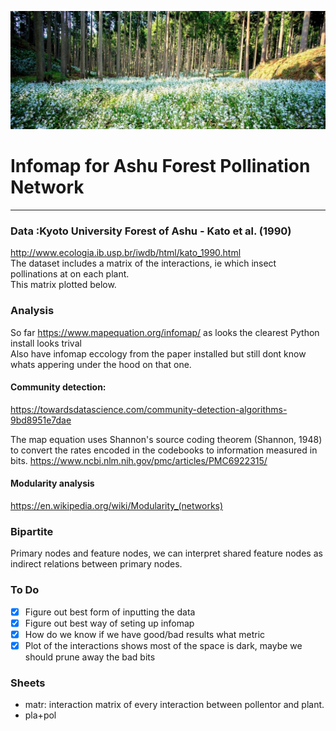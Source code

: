 ![forest.jpg](images/forest.jpg)
# Infomap for Ashu Forest Pollination Network
---
### Data :Kyoto University Forest of Ashu -  Kato et al. (1990)
http://www.ecologia.ib.usp.br/iwdb/html/kato_1990.html  
The dataset includes a matrix of the interactions, ie which insect pollinations at on each plant.  
This matrix plotted below.

### Analysis
So far https://www.mapequation.org/infomap/ as looks the clearest
Python install looks trival  
Also have infomap eccology from the paper installed but still dont know whats appering under the hood on that one. 


#### Community detection:  
https://towardsdatascience.com/community-detection-algorithms-9bd8951e7dae

The map equation uses Shannon's source coding theorem (Shannon, 1948) to convert the rates encoded in the codebooks to information measured in bits.
https://www.ncbi.nlm.nih.gov/pmc/articles/PMC6922315/

#### Modularity analysis
https://en.wikipedia.org/wiki/Modularity_(networks)

### Bipartite
Primary nodes and feature nodes, we can interpret shared feature nodes as indirect relations between primary nodes.


### To Do
- [x] Figure out best form of inputting the data 
- [x] Figure out best way of seting up infomap
- [x] How do we know if we have good/bad results what metric
- [x] Plot of the interactions shows most of the space is dark, maybe we should prune away the bad bits

### Sheets
* matr: interaction matrix of every interaction between pollentor and plant. 
* pla+pol
